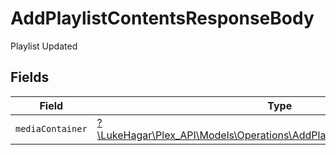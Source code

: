 # AddPlaylistContentsResponseBody

Playlist Updated


## Fields

| Field                                                                                                                                    | Type                                                                                                                                     | Required                                                                                                                                 | Description                                                                                                                              |
| ---------------------------------------------------------------------------------------------------------------------------------------- | ---------------------------------------------------------------------------------------------------------------------------------------- | ---------------------------------------------------------------------------------------------------------------------------------------- | ---------------------------------------------------------------------------------------------------------------------------------------- |
| `mediaContainer`                                                                                                                         | [?\LukeHagar\Plex_API\Models\Operations\AddPlaylistContentsMediaContainer](../../Models/Operations/AddPlaylistContentsMediaContainer.md) | :heavy_minus_sign:                                                                                                                       | N/A                                                                                                                                      |